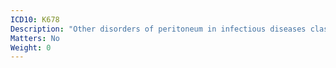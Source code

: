 ```yaml
---
ICD10: K678
Description: "Other disorders of peritoneum in infectious diseases classified elsewhere"
Matters: No
Weight: 0
---
```


